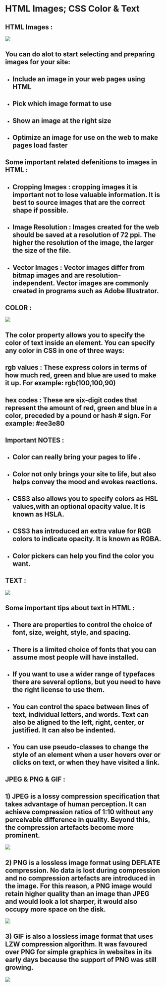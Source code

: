 # **HTML Images; CSS Color & Text** 

## **HTML Images** :

![](https://lh3.googleusercontent.com/proxy/_3DeWHPp85O5KjZRqF280_BvSjiIIPHEhRAuGGkLdf4P04HFYYyiKaBs-BlVRB2qv-8mgqtO9bBn1ERKvk7Qqm61Qa3f2mRYIGafjmAwPO8uVWhdcz0)

## You can do alot to start selecting and preparing images for your site: 

+ ## Include an image in your web pages using HTML
+ ## Pick which image format to use
+ ## Show an image at the right size
+ ## Optimize an image for use on the web to make pages load faster 

## Some important related defenitions to images in HTML  :

+ ## Cropping Images : cropping images it is important not to lose valuable information. It is best to source images that are the correct shape if possible.
+ ## Image Resolution : Images created for the web should be saved at a resolution of 72 ppi. The higher the resolution of the image, the larger the size of the file.
+ ## Vector Images : Vector images differ from bitmap images and are resolution-independent. Vector images are commonly created in programs such as Adobe Illustrator.

## **COLOR** :

![](https://htmlcolorcodes.com/assets/images/html-color-codes-color-palette-generators.jpg)

## The color property allows you to specify the color of text inside an element. You can specify any color in CSS in one of three ways:

## rgb values : These express colors in terms of how much red, green and blue are used to make it up. For example: rgb(100,100,90)

## hex codes : These are six-digit codes that represent the amount of red, green and blue in a color, preceded by a pound or hash # sign. For example: #ee3e80

## **Important NOTES :** 
+ ## Color can really bring your pages to life . 
+ ## Color not only brings your site to life, but also helps convey the mood and evokes reactions.
+ ## CSS3 also allows you to specify colors as HSL values,with an optional opacity value. It is known as HSLA.
+ ## CSS3 has introduced an extra value for RGB colors to indicate opacity. It is known as RGBA.
+ ## Color pickers can help you find the color you want.


## **TEXT** : 
![](https://media.geeksforgeeks.org/wp-content/uploads/20201208160419/Screenshot22.png)
## Some important tips about text in HTML : 

+ ## There are properties to control the choice of font, size, weight, style, and spacing.
+ ## There is a limited choice of fonts that you can assume most people will have installed.
+ ## If you want to use a wider range of typefaces there are several options, but you need to have the right license to use them.
+ ## You can control the space between lines of text, individual letters, and words. Text can also be aligned to the left, right, center, or justified. It can also be indented.
+ ## You can use pseudo-classes to change the style of an element when a user hovers over or clicks on text, or when they have visited a link.


## **JPEG & PNG & GIF** :

## 1) JPEG is a lossy compression specification that takes advantage of human perception. It can achieve compression ratios of 1:10 without any perceivable difference in quality. Beyond this, the compression artefacts become more prominent.
![](https://play-lh.googleusercontent.com/MPmWB25moeb9kF_Wnwm0mdDM599AIhUgn3iCO6r6vgVo85Iv-l7s_XKWZsD92FJjoMs)

## 2) PNG is a lossless image format using DEFLATE compression. No data is lost during compression and no compression artefacts are introduced in the image. For this reason, a PNG image would retain higher quality than an image than JPEG and would look a lot sharper, it would also occupy more space on the disk.
![](https://indesignskills.com/wp-content/uploads/2019/10/Image-File-Type3.jpg)



## 3) GIF is also a lossless image format that uses LZW compression algorithm. It was favoured over PNG for simple graphics in websites in its early days because the support of PNG was still growing.
![](https://indesignskills.com/wp-content/uploads/2019/10/Image-File-Type5.jpg)